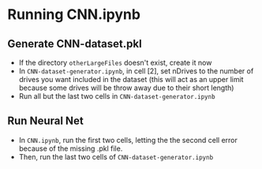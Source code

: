 # Running CNN.ipynb
## Generate CNN-dataset.pkl
* If the directory `otherLargeFiles` doesn't exist, create it now
* In `CNN-dataset-generator.ipynb`, in cell [2], set nDrives to the number of drives you want included in the dataset (this will act as an upper limit because some drives will be throw away due to their short length)
* Run all but the last two cells in `CNN-dataset-generator.ipynb`
## Run Neural Net
* In `CNN.ipynb`, run the first two cells, letting the the second cell error because of the missing .pkl file.
* Then, run the last two cells of `CNN-dataset-generator.ipynb`